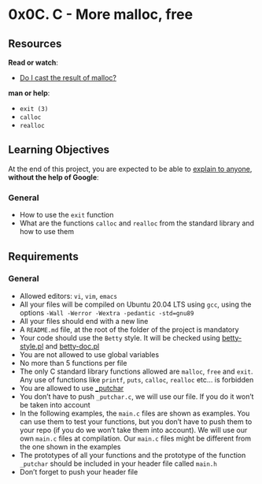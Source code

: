 <h1 class="gap">0x0C. C - More malloc, free</h1><div class="gap" id="project-description">
<h2>Resources</h2>
<p><strong>Read or watch</strong>:</p>
<ul>
<li><a href="/rltoken/xRakq81EUvl-3QG_3QUC8A" target="_blank" title="Do I cast the result of malloc?">Do I cast the result of malloc?</a> </li>
</ul>
<p><strong>man or help</strong>:</p>
<ul>
<li><code>exit (3)</code></li>
<li><code>calloc</code></li>
<li><code>realloc</code></li>
</ul>
<h2>Learning Objectives</h2>
<p>At the end of this project, you are expected to be able to <a href="/rltoken/Oe0GfDKQlpjolHJVMaYw1A" target="_blank" title="explain to anyone">explain to anyone</a>, <strong>without the help of Google</strong>:</p>
<h3>General</h3>
<ul>
<li>How to use the <code>exit</code> function</li>
<li>What are the functions <code>calloc</code> and <code>realloc</code> from the standard library and how to use them</li>
</ul>
<h2>Requirements</h2>
<h3>General</h3>
<ul>
<li>Allowed editors: <code>vi</code>, <code>vim</code>, <code>emacs</code></li>
<li>All your files will be compiled on Ubuntu 20.04 LTS using <code>gcc</code>, using the options <code>-Wall -Werror -Wextra -pedantic -std=gnu89</code></li>
<li>All your files should end with a new line</li>
<li>A <code>README.md</code> file, at the root of the folder of the project is mandatory</li>
<li>Your code should use the <code>Betty</code> style. It will be checked using <a href="https://github.com/holbertonschool/Betty/blob/master/betty-style.pl" target="_blank" title="betty-style.pl">betty-style.pl</a> and <a href="https://github.com/holbertonschool/Betty/blob/master/betty-doc.pl" target="_blank" title="betty-doc.pl">betty-doc.pl</a></li>
<li>You are not allowed to use global variables</li>
<li>No more than 5 functions per file</li>
<li>The only C standard library functions allowed are <code>malloc</code>, <code>free</code> and <code>exit</code>. Any use of functions like <code>printf</code>, <code>puts</code>, <code>calloc</code>, <code>realloc</code> etc… is forbidden</li>
<li>You are allowed to use <a href="https://github.com/holbertonschool/_putchar.c/blob/master/_putchar.c" target="_blank" title="_putchar">_putchar</a></li>
<li>You don’t have to push <code>_putchar.c</code>, we will use our file. If you do it won’t be taken into account</li>
<li>In the following examples, the <code>main.c</code> files are shown as examples. You can use them to test your functions, but you don’t have to push them to your repo (if you do we won’t take them into account). We will use our own <code>main.c</code> files at compilation. Our <code>main.c</code> files might be different from the one shown in the examples</li>
<li>The prototypes of all your functions and the prototype of the function <code>_putchar</code> should be included in your header file called <code>main.h</code></li>
<li>Don’t forget to push your header file</li>
</ul>
</div>